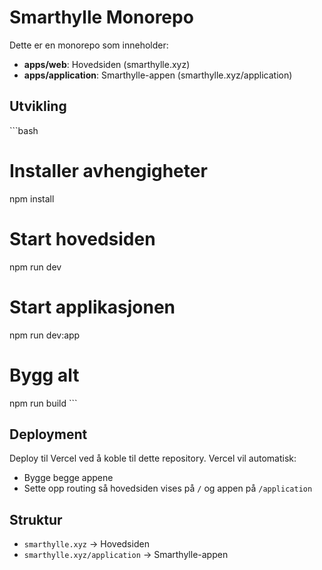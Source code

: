 # Smarthylle Monorepo

Dette er en monorepo som inneholder:

- **apps/web**: Hovedsiden (smarthylle.xyz)
- **apps/application**: Smarthylle-appen (smarthylle.xyz/application)

## Utvikling

\`\`\`bash
# Installer avhengigheter
npm install

# Start hovedsiden
npm run dev

# Start applikasjonen
npm run dev:app

# Bygg alt
npm run build
\`\`\`

## Deployment

Deploy til Vercel ved å koble til dette repository. Vercel vil automatisk:

- Bygge begge appene
- Sette opp routing så hovedsiden vises på `/` og appen på `/application`

## Struktur

- `smarthylle.xyz` → Hovedsiden
- `smarthylle.xyz/application` → Smarthylle-appen
